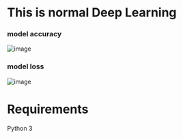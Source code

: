 <h1>This is normal Deep Learning</h1>


<h3>model accuracy</h3>

![image](https://github.com/LIMON-714/Driver_identification/assets/81027586/3794bdd7-9200-4773-bc98-bc614af88d2b)

<h3>model loss</h3>

![image](https://github.com/LIMON-714/Driver_identification/assets/81027586/74c240fd-4a2e-46f8-b965-0936baccfee9)


<h1>Requirements</h1>

Python 3

